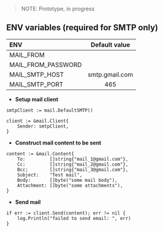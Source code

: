 > NOTE: Prototype, in progress

## ENV variables (required for SMTP only)

| ENV                | Default value  |
|:-------------------|:--------------:|
| MAIL_FROM          |                |
| MAIL_FROM_PASSWORD |                |
| MAIL_SMTP_HOST     | smtp.gmail.com |
| MAIL_SMTP_PORT     | 465            |

* **Setup mail client**
```
smtpClient := mail.DefaultSMTP()

client := &mail.Client{
    Sender: smtpClient,
}
```

* **Construct mail content to be sent**
```
content := &mail.Content{
    To:         []string{"mail_1@gmail.com"},
    Cc:         []string{"mail_2@gmail.com"},
    Bcc:        []string{"mail_3@gmail.com"},
    Subject:    "Test mail",
    Body:       []byte("some mail body"),
    Attachment: []byte("some attachments"),
}
```

* **Send mail**
```
if err := client.Send(content); err != nil {
    log.Println("failed to send email: ", err)
}
```
